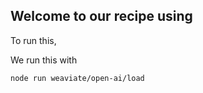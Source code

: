 ## Welcome to our recipe using

To run this,


We run this with 

```
node run weaviate/open-ai/load

```
